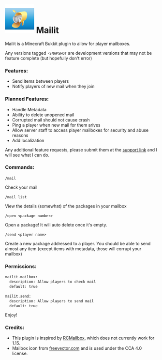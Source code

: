 # ![Vector icon with a basic mailbox. Open box with the flag lifted up, rolled newspaper in the mailbox.](https://github.com/drazisil/Mailit/blob/master/src/main/resources/FreeVector-Mailbox-Vector.jpg?raw=true) Mailit

Mailit is a Minecraft Bukkit plugin to allow for player mailboxes.

Any versions tagged `-SNAPSHOT` are development versions that may not be feature complete (but hopefully don't error)

### Features:

* Send items between players
* Notify players of new mail when they join

### Planned Features:


* Handle Metadata
* Ability to delete unopened mail
* Corrupted mail should not cause crash
* Ping a player when new mail for them arives
* Allow server staff to access player mailboxes for security and abuse reasons
* Add localization

Any additional feature requests, please submit them at the [support link](https://github.com/drazisil/Mailit/issues) and I will see what I can do.

### Commands:

`/mail`

Check your mail

`/mail list` 

View the details (somewhat) of the packages in your mailbox

`/open <package number>`

Open a package! It will auto delete once it's empty.

`/send <player name>`

Create a new package addressed to a player. You should be able to send almost any item (except items with metadata, those will corrupt your mailbox)

### Permissions:

```
mailit.mailbox:
  description: Allow players to check mail
  default: true
  
mailit.send:
  description: Allow players to send mail
  default: true
```

Enjoy!

### Credits:

* This plugin is inspired by [RCMailbox](https://www.spigotmc.org/resources/rcmailbox-send-items-to-online-offline-players-1-7-1-13.60636/), which does not currently work for 1.15.
* Mailbox icon from [freevector.com](https://www.freevector.com/mailbox-vector) and is used under the CCA 4.0 license.
